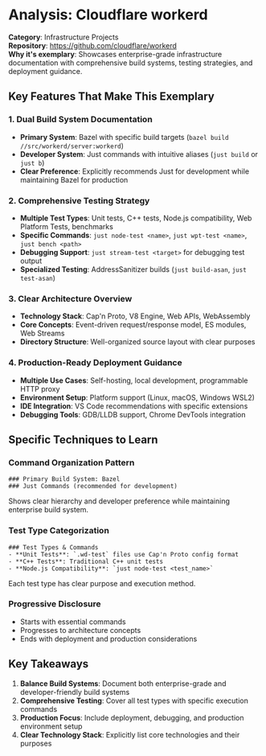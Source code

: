 # Analysis: Cloudflare workerd

**Category**: Infrastructure Projects  
**Repository**: https://github.com/cloudflare/workerd  
**Why it's exemplary**: Showcases enterprise-grade infrastructure documentation with comprehensive build systems, testing strategies, and deployment guidance.

## Key Features That Make This Exemplary

### 1. **Dual Build System Documentation**
- **Primary System**: Bazel with specific build targets (`bazel build //src/workerd/server:workerd`)
- **Developer System**: Just commands with intuitive aliases (`just build` or `just b`)
- **Clear Preference**: Explicitly recommends Just for development while maintaining Bazel for production

### 2. **Comprehensive Testing Strategy**
- **Multiple Test Types**: Unit tests, C++ tests, Node.js compatibility, Web Platform Tests, benchmarks
- **Specific Commands**: `just node-test <name>`, `just wpt-test <name>`, `just bench <path>`
- **Debugging Support**: `just stream-test <target>` for debugging test output
- **Specialized Testing**: AddressSanitizer builds (`just build-asan`, `just test-asan`)

### 3. **Clear Architecture Overview**
- **Technology Stack**: Cap'n Proto, V8 Engine, Web APIs, WebAssembly
- **Core Concepts**: Event-driven request/response model, ES modules, Web Streams
- **Directory Structure**: Well-organized source layout with clear purposes

### 4. **Production-Ready Deployment Guidance**
- **Multiple Use Cases**: Self-hosting, local development, programmable HTTP proxy
- **Environment Setup**: Platform support (Linux, macOS, Windows WSL2)
- **IDE Integration**: VS Code recommendations with specific extensions
- **Debugging Tools**: GDB/LLDB support, Chrome DevTools integration

## Specific Techniques to Learn

### Command Organization Pattern
```
### Primary Build System: Bazel
### Just Commands (recommended for development)
```
Shows clear hierarchy and developer preference while maintaining enterprise build system.

### Test Type Categorization
```
### Test Types & Commands
- **Unit Tests**: `.wd-test` files use Cap'n Proto config format
- **C++ Tests**: Traditional C++ unit tests
- **Node.js Compatibility**: `just node-test <test_name>`
```
Each test type has clear purpose and execution method.

### Progressive Disclosure
- Starts with essential commands
- Progresses to architecture concepts
- Ends with deployment and production considerations

## Key Takeaways

1. **Balance Build Systems**: Document both enterprise-grade and developer-friendly build systems
2. **Comprehensive Testing**: Cover all test types with specific execution commands
3. **Production Focus**: Include deployment, debugging, and production environment setup
4. **Clear Technology Stack**: Explicitly list core technologies and their purposes